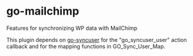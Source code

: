 go-mailchimp
============

Features for synchronizing WP data with MailChimp

This plugin depends on [go-syncuser](https://github.com/GigaOM/go-syncuser) for the "go_syncuser_user" action callback and for the mapping functions in GO_Sync_User_Map.
